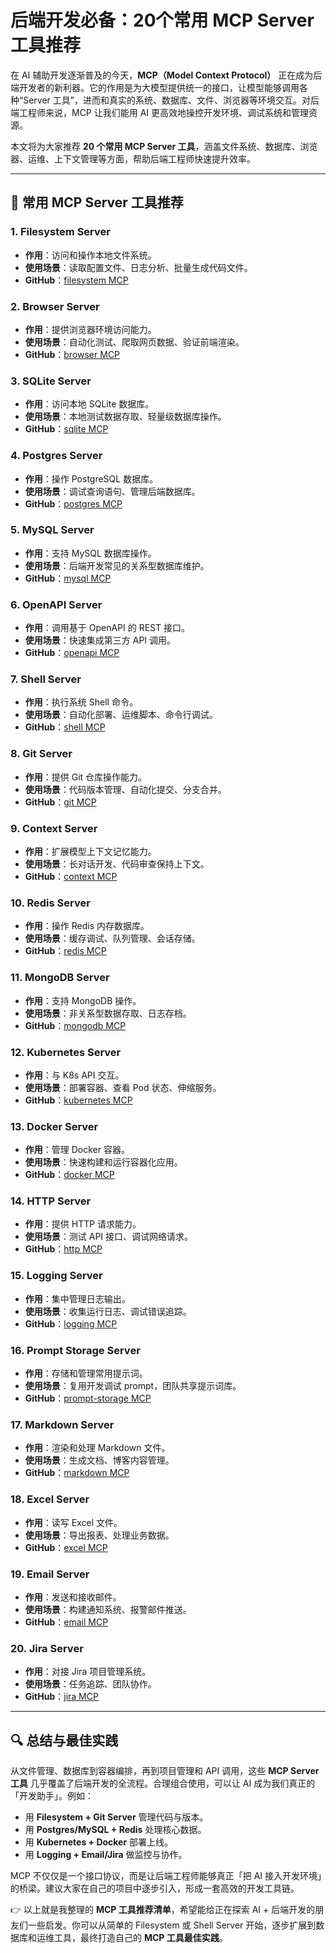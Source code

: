 # 后端开发必备：20个常用 MCP Server 工具推荐


在 AI 辅助开发逐渐普及的今天，**MCP（Model Context Protocol）** 正在成为后端开发者的新利器。它的作用是为大模型提供统一的接口，让模型能够调用各种“Server 工具”，进而和真实的系统、数据库、文件、浏览器等环境交互。对后端工程师来说，MCP 让我们能用 AI 更高效地操控开发环境、调试系统和管理资源。

本文将为大家推荐 **20 个常用 MCP Server 工具**，涵盖文件系统、数据库、浏览器、运维、上下文管理等方面，帮助后端工程师快速提升效率。

---

## 🚀 常用 MCP Server 工具推荐

### 1. Filesystem Server

* **作用**：访问和操作本地文件系统。
* **使用场景**：读取配置文件、日志分析、批量生成代码文件。
* **GitHub**：[filesystem MCP](https://github.com/modelcontextprotocol/servers/tree/main/filesystem)

### 2. Browser Server

* **作用**：提供浏览器环境访问能力。
* **使用场景**：自动化测试、爬取网页数据、验证前端渲染。
* **GitHub**：[browser MCP](https://github.com/modelcontextprotocol/servers/tree/main/browser)

### 3. SQLite Server

* **作用**：访问本地 SQLite 数据库。
* **使用场景**：本地测试数据存取、轻量级数据库操作。
* **GitHub**：[sqlite MCP](https://github.com/modelcontextprotocol/servers/tree/main/sqlite)

### 4. Postgres Server

* **作用**：操作 PostgreSQL 数据库。
* **使用场景**：调试查询语句、管理后端数据库。
* **GitHub**：[postgres MCP](https://github.com/modelcontextprotocol/servers/tree/main/postgres)

### 5. MySQL Server

* **作用**：支持 MySQL 数据库操作。
* **使用场景**：后端开发常见的关系型数据库维护。
* **GitHub**：[mysql MCP](https://github.com/modelcontextprotocol/servers/tree/main/mysql)

### 6. OpenAPI Server

* **作用**：调用基于 OpenAPI 的 REST 接口。
* **使用场景**：快速集成第三方 API 调用。
* **GitHub**：[openapi MCP](https://github.com/modelcontextprotocol/servers/tree/main/openapi)

### 7. Shell Server

* **作用**：执行系统 Shell 命令。
* **使用场景**：自动化部署、运维脚本、命令行调试。
* **GitHub**：[shell MCP](https://github.com/modelcontextprotocol/servers/tree/main/shell)

### 8. Git Server

* **作用**：提供 Git 仓库操作能力。
* **使用场景**：代码版本管理、自动化提交、分支合并。
* **GitHub**：[git MCP](https://github.com/modelcontextprotocol/servers/tree/main/git)

### 9. Context Server

* **作用**：扩展模型上下文记忆能力。
* **使用场景**：长对话开发、代码审查保持上下文。
* **GitHub**：[context MCP](https://github.com/modelcontextprotocol/servers/tree/main/context)

### 10. Redis Server

* **作用**：操作 Redis 内存数据库。
* **使用场景**：缓存调试、队列管理、会话存储。
* **GitHub**：[redis MCP](https://github.com/modelcontextprotocol/servers/tree/main/redis)

### 11. MongoDB Server

* **作用**：支持 MongoDB 操作。
* **使用场景**：非关系型数据存取、日志存档。
* **GitHub**：[mongodb MCP](https://github.com/modelcontextprotocol/servers/tree/main/mongodb)

### 12. Kubernetes Server

* **作用**：与 K8s API 交互。
* **使用场景**：部署容器、查看 Pod 状态、伸缩服务。
* **GitHub**：[kubernetes MCP](https://github.com/modelcontextprotocol/servers/tree/main/kubernetes)

### 13. Docker Server

* **作用**：管理 Docker 容器。
* **使用场景**：快速构建和运行容器化应用。
* **GitHub**：[docker MCP](https://github.com/modelcontextprotocol/servers/tree/main/docker)

### 14. HTTP Server

* **作用**：提供 HTTP 请求能力。
* **使用场景**：测试 API 接口、调试网络请求。
* **GitHub**：[http MCP](https://github.com/modelcontextprotocol/servers/tree/main/http)

### 15. Logging Server

* **作用**：集中管理日志输出。
* **使用场景**：收集运行日志、调试错误追踪。
* **GitHub**：[logging MCP](https://github.com/modelcontextprotocol/servers/tree/main/logging)

### 16. Prompt Storage Server

* **作用**：存储和管理常用提示词。
* **使用场景**：复用开发调试 prompt，团队共享提示词库。
* **GitHub**：[prompt-storage MCP](https://github.com/modelcontextprotocol/servers/tree/main/prompt-storage)

### 17. Markdown Server

* **作用**：渲染和处理 Markdown 文件。
* **使用场景**：生成文档、博客内容管理。
* **GitHub**：[markdown MCP](https://github.com/modelcontextprotocol/servers/tree/main/markdown)

### 18. Excel Server

* **作用**：读写 Excel 文件。
* **使用场景**：导出报表、处理业务数据。
* **GitHub**：[excel MCP](https://github.com/modelcontextprotocol/servers/tree/main/excel)

### 19. Email Server

* **作用**：发送和接收邮件。
* **使用场景**：构建通知系统、报警邮件推送。
* **GitHub**：[email MCP](https://github.com/modelcontextprotocol/servers/tree/main/email)

### 20. Jira Server

* **作用**：对接 Jira 项目管理系统。
* **使用场景**：任务追踪、团队协作。
* **GitHub**：[jira MCP](https://github.com/modelcontextprotocol/servers/tree/main/jira)

---

## 🔍 总结与最佳实践

从文件管理、数据库到容器编排，再到项目管理和 API 调用，这些 **MCP Server 工具** 几乎覆盖了后端开发的全流程。合理组合使用，可以让 AI 成为我们真正的「开发助手」。例如：

* 用 **Filesystem + Git Server** 管理代码与版本。
* 用 **Postgres/MySQL + Redis** 处理核心数据。
* 用 **Kubernetes + Docker** 部署上线。
* 用 **Logging + Email/Jira** 做监控与协作。

MCP 不仅仅是一个接口协议，而是让后端工程师能够真正「把 AI 接入开发环境」的桥梁。建议大家在自己的项目中逐步引入，形成一套高效的开发工具链。

👉 以上就是我整理的 **MCP 工具推荐清单**，希望能给正在探索 AI + 后端开发的朋友们一些启发。你可以从简单的 Filesystem 或 Shell Server 开始，逐步扩展到数据库和运维工具，最终打造自己的 **MCP 工具最佳实践**。
